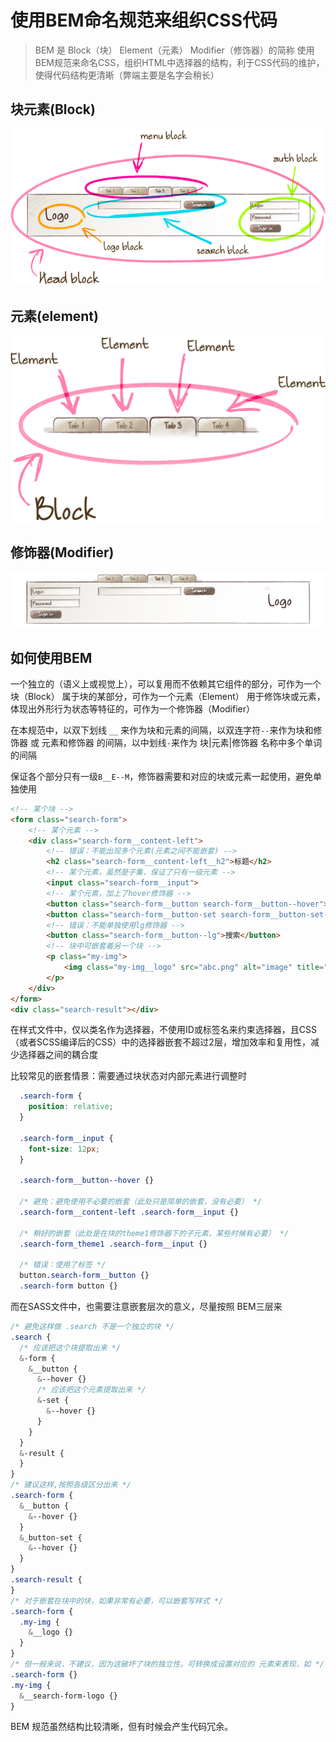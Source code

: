 # 使用BEM命名规范来组织CSS代码

>BEM 是 Block（块） Element（元素） Modifier（修饰器）的简称
>使用BEM规范来命名CSS，组织HTML中选择器的结构，利于CSS代码的维护，使得代码结构更清晰（弊端主要是名字会稍长）

## 块元素(Block)

![bem-block](img/bem-block.png)

## 元素(element)

![bem-element](img/bem-element.png)

## 修饰器(Modifier)

![bem-block-modifier](img/bem-block-modifier.png)

## 如何使用BEM

一个独立的（语义上或视觉上），可以复用而不依赖其它组件的部分，可作为一个块（Block）
属于块的某部分，可作为一个元素（Element）
用于修饰块或元素，体现出外形行为状态等特征的，可作为一个修饰器（Modifier）

在本规范中，以双下划线 `__` 来作为块和元素的间隔，以双连字符`--`来作为块和修饰器 或 元素和修饰器 的间隔，以中划线`-`来作为 块|元素|修饰器 名称中多个单词的间隔

保证各个部分只有一级`B__E--M`，修饰器需要和对应的块或元素一起使用，避免单独使用

```html
<!-- 某个块 -->
<form class="search-form">
    <!-- 某个元素 -->
    <div class="search-form__content-left">
        <!-- 错误：不能出现多个元素(元素之间不能嵌套) -->
        <h2 class="search-form__content-left__h2">标题</h2>
        <!-- 某个元素，虽然是子集，保证了只有一级元素 -->
        <input class="search-form__input">
        <!-- 某个元素，加上了hover修饰器 -->
        <button class="search-form__button search-form__button--hover">搜索</button>
        <button class="search-form__button-set search-form__button-set--hover">搜索1</button>
        <!-- 错误：不能单独使用lg修饰器 -->
        <button class="search-form__button--lg">搜索</button>
        <!-- 块中可嵌套着另一个块 -->
        <p class="my-img">
            <img class="my-img__logo" src="abc.png" alt="image" title="image">
        </p>
    </div>
</form>
<div class="search-result"></div>
```

在样式文件中，仅以类名作为选择器，不使用ID或标签名来约束选择器，且CSS（或者SCSS编译后的CSS）中的选择器嵌套不超过2层，增加效率和复用性，减少选择器之间的耦合度

比较常见的嵌套情景：需要通过块状态对内部元素进行调整时

```css
  .search-form {
    position: relative;
  }
  
  .search-form__input {
    font-size: 12px;
  }
  
  .search-form__button--hover {}
  
  /* 避免：避免使用不必要的嵌套（此处只是简单的嵌套，没有必要） */
  .search-form__content-left .search-form__input {}
  
  /* 稍好的嵌套（此处是在块的theme1修饰器下的子元素，某些时候有必要） */
  .search-form_theme1 .search-form__input {}
  
  /* 错误：使用了标签 */
  button.search-form__button {}
  .search-form button {}
```

而在SASS文件中，也需要注意嵌套层次的意义，尽量按照 BEM三层来

```css
/* 避免这样做 .search 不是一个独立的块 */
.search {
  /* 应该把这个块提取出来 */
  &-form {
    &__button {
      &--hover {}
      /* 应该把这个元素提取出来 */
      &-set {
        &--hover {}
      }
    }  
  }
  &-result {
  }
}
/* 建议这样,按照各级区分出来 */
.search-form {
  &__button {
    &--hover {}
  }
  &_button-set {
    &--hover {}
  }
}
.search-result {
}
/* 对于嵌套在块中的块，如果非常有必要，可以嵌套写样式 */
.search-form {
  .my-img {
    &__logo {}
  }
}
/* 但一般来说，不建议，因为这破坏了块的独立性。可转换成设置对应的 元素来表现，如 */
.search-form {}
.my-img {
  &__search-form-logo {}
}
```

BEM 规范虽然结构比较清晰，但有时候会产生代码冗余。
